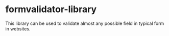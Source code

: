 formvalidator-library
=====================

This library can be used to validate almost any possible field in typical form in websites.